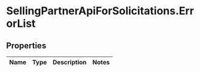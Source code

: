 # SellingPartnerApiForSolicitations.ErrorList

## Properties
Name | Type | Description | Notes
------------ | ------------- | ------------- | -------------
